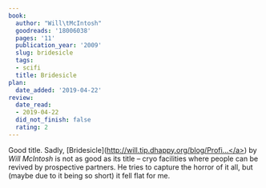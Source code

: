 ```yaml
---
book:
  author: "Will\tMcIntosh"
  goodreads: '18006038'
  pages: '11'
  publication_year: '2009'
  slug: bridesicle
  tags:
  - scifi
  title: Bridesicle
plan:
  date_added: '2019-04-22'
review:
  date_read:
  - 2019-04-22
  did_not_finish: false
  rating: 2
---
```


Good title. Sadly, [Bridesicle](<a target="_blank" href="http://will.tip.dhappy.org/blog/Profit-Donation%20Funding/.../book/by/Will%20McIntosh/Bridesicle/Will%20McIntosh%20-%20Bridesicle.html" rel="nofollow">http://will.tip.dhappy.org/blog/Profi...</a>) by *Will McIntosh* is not as good as its title – cryo facilities where people can be revived by prospective partners. He tries to capture the horror of it all, but (maybe due to it being so short) it fell flat for me.
